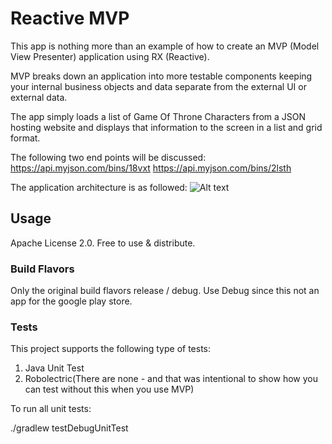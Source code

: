# Reactive MVP
This app is nothing more than an example of how to create an MVP (Model View Presenter) application using RX (Reactive).

MVP breaks down an application into more testable components keeping your internal business objects and data separate from
the external UI or external data.

The app simply loads a list of Game Of Throne Characters from a JSON hosting website and displays that information to the
screen in a list and grid format. 

The following two end points will be discussed:
https://api.myjson.com/bins/18vxt
https://api.myjson.com/bins/2lsth

The application architecture is as followed: 
![Alt text](/doc/Reactive_MVP.png?raw=true "App MVP Architecture")

## Usage

Apache License 2.0. Free to use & distribute.

### Build Flavors

Only the original build flavors release / debug. Use Debug since this
not an app for the google play store.

### Tests

This project supports the following type of tests:

1. Java Unit Test
2. Robolectric(There are none - and that was intentional to show how you can test without this when you use MVP)

To run all unit tests:

./gradlew testDebugUnitTest
